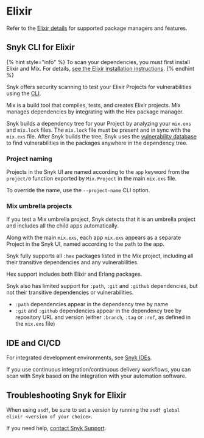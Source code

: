 # Elixir

Refer to the [Elixir details](snyk-language-support-details.md#elixir) for supported package managers and features.

## Snyk CLI for Elixir

{% hint style="info" %}
To scan your dependencies, you must first install Elixir and Mix. For details, [see the Elixir installation instructions](https://elixir-lang.org/install.html).
{% endhint %}

Snyk offers security scanning to test your Elixir Projects for vulnerabilities using the [CLI](../snyk-cli/).

Mix is a build tool that compiles, tests, and creates Elixir projects. Mix manages dependencies by integrating with the Hex package manager.

Snyk builds a dependency tree for your Project by analyzing your `mix.exs` and `mix.lock` files. The `mix.lock` file must be present and in sync with the `mix.exs` file. After Snyk builds the tree, Snyk uses the [vulnerability database](https://snyk.io/vuln) to find vulnerabilities in the packages anywhere in the dependency tree.

### **Project naming**

Projects in the Snyk UI are named according to the `app` keyword from the `project/0` function exported by `Mix.Project` in the main `mix.exs` file.

To override the name, use the `--project-name` CLI option.

### **Mix umbrella projects**

If you test a Mix umbrella project, Snyk detects that it is an umbrella project and includes all the child apps automatically.

Along with the main `mix.exs`, each app `mix.exs` appears as a separate Project in the Snyk UI, named according to the path to the app.

Snyk fully supports all `:hex` packages listed in the Mix project, including all their transitive dependencies and any vulnerabilities.

Hex support includes both Elixir and Erlang packages.

Snyk also has limited support for `:path`, `:git` and `:github` dependencies, but not their transitive dependencies or vulnerabilities.

* `:path` dependencies appear in the dependency tree by name
* `:git` and `:github` dependencies appear in the dependency tree by repository URL and version (either `:branch`, `:tag` or `:ref`, as defined in the `mix.exs` file)

## IDE and CI/CD

For integrated development environments, see [Snyk IDEs](../scm-ide-and-ci-cd-integrations/snyk-ide-plugins-and-extensions/).

If you use continuous integration/continuous delivery workflows, you can scan with Snyk based on the integration with your automation software.

## Troubleshooting Snyk for Elixir

When using `asdf`, be sure to set a version by running the `asdf global elixir <version of your choice>`.

If you need help, [contact Snyk Support](https://support.snyk.io/hc/en-us).
